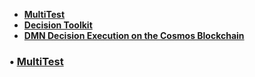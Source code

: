 - [**MultiTest**](https://github.com/CosmWasm/cw-multi-test)
- [**Decision Toolkit**](https://github.com/dsntk)
- [**DMN Decision Execution on the Cosmos Blockchain**](https://depta.medium.com/dmn-decision-execution-on-the-cosmos-blockchain-0d8c76c29e67)

### • [**MultiTest**](https://github.com/CosmWasm/cw-multi-test)
